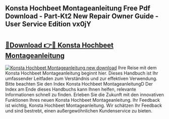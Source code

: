 ## Konsta Hochbeet Montageanleitung Free Pdf Download - Part-Kt2 New Repair Owner Guide - User Service Edition vx0jY

# <h2><a href="http://df78egp.blite.top/?on=Konsta+Hochbeet+Montageanleitung">🔗Download 👉🔴 Konsta Hochbeet Montageanleitung</a></h2>

[![Konsta Hochbeet Montageanleitung new download](https://i.imgur.com/lujVjoI.png)](http://df78egp.blite.top/?on=Konsta+Hochbeet+Montageanleitung)
Ihre Reise mit dem Konsta Hochbeet Montageanleitung beginnt hier. Dieses Handbuch ist Ihr umfassender Leitfaden zum Verständnis und zur effektiven Verwendung. Bitte beachten Sie den Index Konsta Hochbeet MontageanleitungD Der Index am Ende dieses Handbuchs kann Ihnen helfen, relevante Informationen schnell zu finden. Erleben Sie die Zukunft mit den innovativen Funktionen Ihres neuen Konsta Hochbeet Montageanleitung. Ihr Feedback ist wichtig, Konsta Hochbeet Montageanleitung. Wir schätzen Ihr Feedback und sind bestrebt, einen außergewöhnlichen Kundenservice zu bieten.

